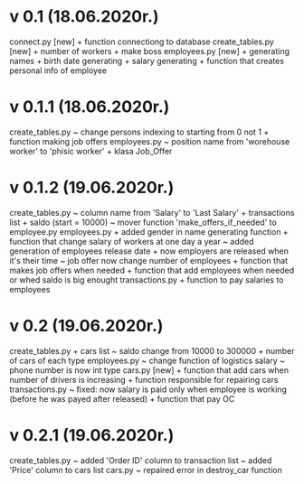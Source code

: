 # v 0.1 (18.06.2020r.)
   connect.py \[new\]
      + function connectiong to database
   create_tables.py \[new\]
      + number of workers
      + make boss
   employees.py \[new\]
      + generating names
      + birth date generating
      + salary generating
      + function that creates personal info of employee
      
# v 0.1.1 (18.06.2020r.)
   create_tables.py
      ~ change persons indexing to starting from 0 not 1
      + function making job offers
   employees.py
      ~ position name from 'worehouse worker' to 'phisic worker'
      + klasa Job_Offer
      
# v 0.1.2 (19.06.2020r.)
   create_tables.py
      ~ column name from 'Salary' to 'Last Salary'
      + transactions list
      + saldo (start = 10000)
      ~ mover function 'make_offers_if_needed' to employee.py
   employees.py
      + added gender in name generating function
      + function that change salary of workers at one day a year
      ~ added generation of employees release date
      + now employers are released when it's their time
      ~ job offer now change number of employees
      + function that makes job offers when needed
      + function that add employees when needed or whed saldo is big enought
   transactions.py
      + function to pay salaries to employees
      
# v 0.2 (19.06.2020r.)
   create_tables.py
      + cars list
      ~ saldo change from 10000 to 300000
      + number of cars of each type
   employees.py
      ~ change function of logistics salary
      ~ phone number is now int type
   cars.py \[new\]
      + function that add cars when number of drivers is increasing
      + function responsible for repairing cars
   transactions.py
      ~ fixed: now salary is paid only when employee is working (before he was payed after released)
      + function that pay OC

# v 0.2.1 (19.06.2020r.)
   create_tables.py
      ~ added 'Order ID' column to transaction list
      ~ added 'Price' column to cars list
   cars.py
      ~ repaired error in destroy_car function
